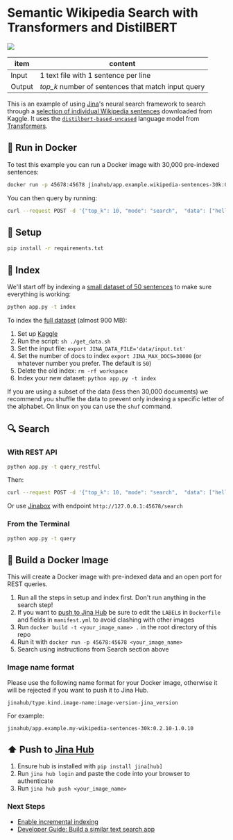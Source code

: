 # Semantic Wikipedia Search with Transformers and DistilBERT

![](https://docs.jina.ai/_images/jinabox-wikipedia.gif)

| item   | content                                          |
|--------|--------------------------------------------------|
| Input  | 1 text file with 1 sentence per line             |
| Output | *top_k* number of sentences that match input query |

This is an example of using [Jina](http://www.jina.ai)'s neural search framework to search through a [selection of individual Wikipedia sentences](https://www.kaggle.com/mikeortman/wikipedia-sentences) downloaded from Kaggle. It uses the [`distilbert-based-uncased`](https://huggingface.co/distilbert-base-uncased) language model from [Transformers](https://huggingface.co).

## 🐳 Run in Docker

To test this example you can run a Docker image with 30,000 pre-indexed sentences:

```sh
docker run -p 45678:45678 jinahub/app.example.wikipedia-sentences-30k:0.2.10-1.0.10
```

You can then query by running:

```sh
curl --request POST -d '{"top_k": 10, "mode": "search",  "data": ["hello world"]}' -H 'Content-Type: application/json' 'http://0.0.0.0:45678/api/search'
```

## 🐍 Setup

```sh
pip install -r requirements.txt
```

## 📇 Index

We'll start off by indexing a [small dataset of 50 sentences](data/toy-input.txt) to make sure everything is working:

```sh
python app.py -t index
```

To index the [full dataset](https://www.kaggle.com/mikeortman/wikipedia-sentences) (almost 900 MB):

1. Set up [Kaggle](https://www.kaggle.com/docs/api#getting-started-installation-&-authentication)
2. Run the script: `sh ./get_data.sh`
3. Set the input file: `export JINA_DATA_FILE='data/input.txt'`
4. Set the number of docs to index `export JINA_MAX_DOCS=30000` (or whatever number you prefer. The default is `50`)
5. Delete the old index: `rm -rf workspace`
6. Index your new dataset: `python app.py -t index`

If you are using a subset of the data (less then 30,000 documents) we recommend you shuffle the data to prevent only indexing a specific letter of the alphabet. On linux on you can use the `shuf` command. 

## 🔍 Search

### With REST API

```sh
python app.py -t query_restful
```

Then:

```sh
curl --request POST -d '{"top_k": 10, "mode": "search",  "data": ["hello world"]}' -H 'Content-Type: application/json' 'http://0.0.0.0:45678/search'
````

Or use [Jinabox](https://jina.ai/jinabox.js/) with endpoint `http://127.0.0.1:45678/search`

### From the Terminal

```sh
python app.py -t query
```

## 👷 Build a Docker Image

This will create a Docker image with pre-indexed data and an open port for REST queries.

1. Run all the steps in setup and index first. Don't run anything in the search step!
2. If you want to [push to Jina Hub](https://github.com/jina-ai/jina-hub) be sure to edit the `LABEL`s in `Dockerfile` and fields in `manifest.yml` to avoid clashing with other images
3. Run `docker build -t <your_image_name> .` in the root directory of this repo
5. Run it with `docker run -p 45678:45678 <your_image_name>`
6. Search using instructions from Search section above

### Image name format

Please use the following name format for your Docker image, otherwise it will be rejected if you want to push it to Jina Hub.

```
jinahub/type.kind.image-name:image-version-jina_version
```

For example:

```
jinahub/app.example.my-wikipedia-sentences-30k:0.2.10-1.0.10
```

## ⬆️ Push to [Jina Hub](https://github.com/jina-ai/jina-hub)

1. Ensure hub is installed with `pip install jina[hub]`
2. Run `jina hub login` and paste the code into your browser to authenticate
3. Run `jina hub push <your_image_name>`

### Next Steps

- [Enable incremental indexing](https://github.com/jina-ai/examples/tree/master/wikipedia-sentences-incremental)
- [Developer Guide: Build a similar text search app](https://docs.jina.ai/chapters/my_first_jina_app/)
